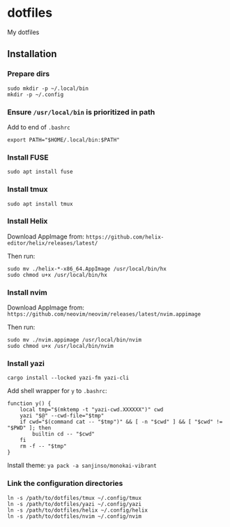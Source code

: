 # dotfiles
My dotfiles

## Installation
### Prepare dirs
```
sudo mkdir -p ~/.local/bin
mkdir -p ~/.config
```

### Ensure `/usr/local/bin` is prioritized in path
Add to end of `.bashrc`
```
export PATH="$HOME/.local/bin:$PATH"
```

### Install FUSE
`sudo apt install fuse`

### Install tmux
`sudo apt install tmux`

### Install Helix
Download AppImage from:
`https://github.com/helix-editor/helix/releases/latest/`

Then run:
```
sudo mv ./helix-*-x86_64.AppImage /usr/local/bin/hx
sudo chmod u+x /usr/local/bin/hx
```

### Install nvim
Download AppImage from:
`https://github.com/neovim/neovim/releases/latest/nvim.appimage`

Then run:
```
sudo mv ./nvim.appimage /usr/local/bin/nvim
sudo chmod u+x /usr/local/bin/nvim
```

### Install yazi
`cargo install --locked yazi-fm yazi-cli`

Add shell wrapper for `y` to `.bashrc`:
```
function y() {
	local tmp="$(mktemp -t "yazi-cwd.XXXXXX")" cwd
	yazi "$@" --cwd-file="$tmp"
	if cwd="$(command cat -- "$tmp")" && [ -n "$cwd" ] && [ "$cwd" != "$PWD" ]; then
		builtin cd -- "$cwd"
	fi
	rm -f -- "$tmp"
}
```

Install theme:
`ya pack -a sanjinso/monokai-vibrant`

### Link the configuration directories
```
ln -s /path/to/dotfiles/tmux ~/.config/tmux
ln -s /path/to/dotfiles/yazi ~/.config/yazi
ln -s /path/to/dotfiles/helix ~/.config/helix
ln -s /path/to/dotfiles/nvim ~/.config/nvim
```

